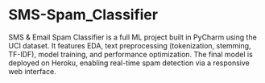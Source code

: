 # SMS-Spam_Classifier
SMS &amp; Email Spam Classifier is a full ML project built in PyCharm using the UCI dataset. It features EDA, text preprocessing (tokenization, stemming, TF-IDF), model training, and performance optimization. The final model is deployed on Heroku, enabling real-time spam detection via a responsive web interface.
